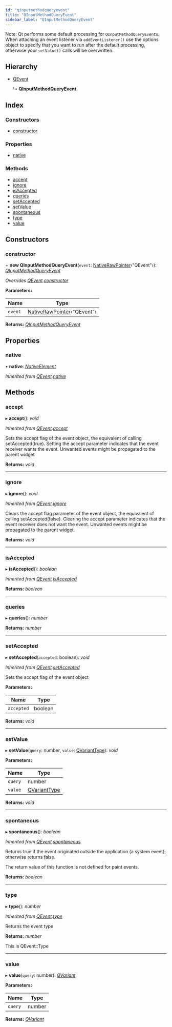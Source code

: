```yaml
---
id: "qinputmethodqueryevent"
title: "QInputMethodQueryEvent"
sidebar_label: "QInputMethodQueryEvent"
---
```


Note: Qt performs some default processing for `QInputMethodQueryEvents`.
When attaching an event listener via `addEventListener()` use the
options object to specify that you want to run after the default
processing, otherwise your `setValue()` calls will be overwritten.

## Hierarchy

* [QEvent](qevent.md)

  ↳ **QInputMethodQueryEvent**

## Index

### Constructors

* [constructor](qinputmethodqueryevent.md#constructor)

### Properties

* [native](qinputmethodqueryevent.md#native)

### Methods

* [accept](qinputmethodqueryevent.md#accept)
* [ignore](qinputmethodqueryevent.md#ignore)
* [isAccepted](qinputmethodqueryevent.md#isaccepted)
* [queries](qinputmethodqueryevent.md#queries)
* [setAccepted](qinputmethodqueryevent.md#setaccepted)
* [setValue](qinputmethodqueryevent.md#setvalue)
* [spontaneous](qinputmethodqueryevent.md#spontaneous)
* [type](qinputmethodqueryevent.md#type)
* [value](qinputmethodqueryevent.md#value)

## Constructors

###  constructor

\+ **new QInputMethodQueryEvent**(`event`: [NativeRawPointer](../globals.md#nativerawpointer)‹"QEvent"›): *[QInputMethodQueryEvent](qinputmethodqueryevent.md)*

*Overrides [QEvent](qevent.md).[constructor](qevent.md#constructor)*

**Parameters:**

Name | Type |
------ | ------ |
`event` | [NativeRawPointer](../globals.md#nativerawpointer)‹"QEvent"› |

**Returns:** *[QInputMethodQueryEvent](qinputmethodqueryevent.md)*

## Properties

###  native

• **native**: *[NativeElement](../globals.md#nativeelement)*

*Inherited from [QEvent](qevent.md).[native](qevent.md#native)*

## Methods

###  accept

▸ **accept**(): *void*

*Inherited from [QEvent](qevent.md).[accept](qevent.md#accept)*

Sets the accept flag of the event object, the equivalent of calling setAccepted(true).
Setting the accept parameter indicates that the event receiver wants the event. Unwanted events might be propagated to the parent widget

**Returns:** *void*

___

###  ignore

▸ **ignore**(): *void*

*Inherited from [QEvent](qevent.md).[ignore](qevent.md#ignore)*

Clears the accept flag parameter of the event object, the equivalent of calling setAccepted(false).
Clearing the accept parameter indicates that the event receiver does not want the event.
Unwanted events might be propagated to the parent widget.

**Returns:** *void*

___

###  isAccepted

▸ **isAccepted**(): *boolean*

*Inherited from [QEvent](qevent.md).[isAccepted](qevent.md#isaccepted)*

**Returns:** *boolean*

___

###  queries

▸ **queries**(): *number*

**Returns:** *number*

___

###  setAccepted

▸ **setAccepted**(`accepted`: boolean): *void*

*Inherited from [QEvent](qevent.md).[setAccepted](qevent.md#setaccepted)*

Sets the accept flag of the event object

**Parameters:**

Name | Type |
------ | ------ |
`accepted` | boolean |

**Returns:** *void*

___

###  setValue

▸ **setValue**(`query`: number, `value`: [QVariantType](../globals.md#qvarianttype)): *void*

**Parameters:**

Name | Type |
------ | ------ |
`query` | number |
`value` | [QVariantType](../globals.md#qvarianttype) |

**Returns:** *void*

___

###  spontaneous

▸ **spontaneous**(): *boolean*

*Inherited from [QEvent](qevent.md).[spontaneous](qevent.md#spontaneous)*

Returns true if the event originated outside the application (a system event); otherwise returns false.

The return value of this function is not defined for paint events.

**Returns:** *boolean*

___

###  type

▸ **type**(): *number*

*Inherited from [QEvent](qevent.md).[type](qevent.md#type)*

Returns the event type

**Returns:** *number*

This is QEvent::Type

___

###  value

▸ **value**(`query`: number): *[QVariant](qvariant.md)*

**Parameters:**

Name | Type |
------ | ------ |
`query` | number |

**Returns:** *[QVariant](qvariant.md)*
